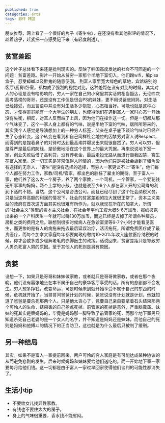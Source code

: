 ```yaml
---
published: true
categories: arts
tags: 影评 韩国
---
```


朋友推荐，网上看了一个很好的片子《寄生虫》，在还没有看其他影评的情况下，趁着热乎，赶紧把一点感受记下来（有轻度剧透）。

## 贫富差距

这个片子总体看下来还是批判现实的。反映了韩国高度发达的社会不可回避的一个问题：贫富差距。影片一开始从贫穷一家那个半地下室切入，他们蹭wifi，编pisa盒子，忍受蟑螂以及醉鬼的随意便溺。 到富人家里宽大绿色的草地，宾馆级别的客厅/厨房/卧室，都构成了强烈的视觉对比。这种差距在没有对比的时候，其实对人的心理是没有啥影响的，穷人一家在自己的小窝里其实活的相当豁达，无论四次高考落榜的哥哥，还是没有工作但是很会PS的妹妹，更不用说爸爸妈妈，对生活已经接受，而且言语中并没有对生活多少抱怨，心态相当好。可能也就是这种心态，才使得哥哥能有一个大学生的朋友，也使得他们在遇到富人一家时心态一开始没有失衡，相反，对富人反而站了上风，因为他们在操作这一切。但是一切都从那个气味变了，这个一家人身上都有的气味，说是半地下室的气味，居所所带来的，其实我个人感觉是导演想加上的一种穷人标签，父亲在桌子底下谈论气味时已经产生了心态转变，这个转变在看到和自己同样社会地位的囚禁男对富人说Respect，而得到的是捏着鼻子的对待时达到最高潮并爆发出来就很自然了。穷人可以穷，但是尊严是最后的防线，是骄傲地活在这个世界上的最大凭据。再来说说地下室一家，创业失败后借了高利贷，没有养老金，最后走投无路从而进行自我囚禁，寄生在富人家里。这一切其实是非常值得人同情的，因为他们只是被社会逼到了墙角没有选择的无奈人，“寄生”是没有选择的选择，而穷人一家更谈不上“寄生”，他们每个人都在努力工作，家教/司机/管家，都出色的胜任了雇主的期待。至于富人一家，他们养了这么大一个房子，养了两个家教，一个司机，一个管家，一个爱花钱无所事事的妈妈，两个上学的小孩。也就是说至少8个人都在富人开的公司赚的利润下活的不错。当然，这个公司是合法公司，而且已经尽到了这个社会纳税义务。只是当这样高额的利润的情况下，社会的贫富差距的拉大就很正常了，资本主义类型的政府在首次这方面其实也很难有所作为，就以我现在所在的加拿大，所谓的“社会主义”类型的资本主义社会，在社会年平均工资大概5-6万加币，报纸披露出来的一个产科医生一年就可以赚130万加币，而这已经是去掉了所谓各种雇员，房租之类的费用之后。联想到很多时候病人在急诊室里等6-7个小时才能看见医生，而更惨的是有人的病拖来拖去最后延误治疗，活活拖死，所谓免费医疗成了最贵医疗，而每个加拿大家庭每年都要向政府缴纳10-20%年收入座位医疗纳税的时候，你才会或多或少理解老毛的赤脚医生的政策。话说回来，贫富差距只是导致穷人男杀死富人男的原因。至于其他人的死则是另有原因。

## 贪婪

设想一下，如果只是哥哥和妹妹做家教，或者就只是哥哥做家教，或者在那个夜晚，他们没有嚣张地坐在本不属于自己的豪华客厅享受的话，所有的悲剧都不会发生。穷人想多挣钱，改变命运，可是时候未到就开始享受不属于自己的东西的时候，危机就开始了。当哥哥问爸爸计划的时候，爸爸说没有计划就是计划，他就知道了爸爸是要杀死那两个人，只是他太贪心了，竟要自己亲自要拿着石头结束那两个可怜人的生命，结果害的自己差点死掉。前管家的死掉是意外，严重脑震荡。妹妹的死其实是替妈妈的，毕竟是妈妈那一脚导致了前管家的死，而那个地下室男只知道杀死自己老婆的是一个女人的名字，并不知道是妈妈还是妹妹。而他自己的死则是妈妈和他搏斗的情况下的正当防卫，这也就是为什么最后只被判了缓刑。

## 另一种结局

其实，如果不是富人一家提前回来，两户可怜的穷人家庭是有可能达成某种协议的从而避免悲剧的发生。后来时候妈妈和妹妹要给他们送吃的，而一开始地下室一家要每月给他们钱。这一切都是由于富人一家过早回家使得他们谈判的可能性都消失了。

## 生活小tip

* 不要给女儿找异性家教。
* 有钱也不要住太大的房子。
* 身上的气味很重要，香水钱不能省阿。
